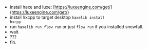 - install haxe and luxe: [https://luxeengine.com/get/](https://luxeengine.com/get/)
- install hxcpp to target desktop <code>haxelib install hxcpp</code>
- run <code>haxelib run flow run</code> or just <code>flow run</code> if you installed snowfall.
- wait.
- ???
- fin.